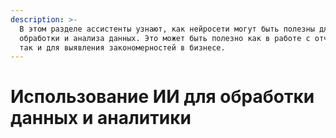 ```yaml
---
description: >-
  В этом разделе ассистенты узнают, как нейросети могут быть полезны для сбора,
  обработки и анализа данных. Это может быть полезно как в работе с отчетами,
  так и для выявления закономерностей в бизнесе.
---
```


# Использование ИИ для обработки данных и аналитики

